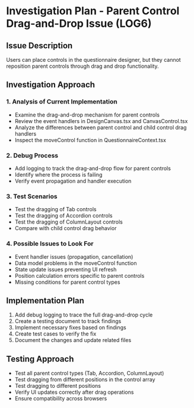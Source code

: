 # Investigation Plan - Parent Control Drag-and-Drop Issue (LOG6)

## Issue Description
Users can place controls in the questionnaire designer, but they cannot reposition parent controls through drag and drop functionality.

## Investigation Approach

### 1. Analysis of Current Implementation
- Examine the drag-and-drop mechanism for parent controls
- Review the event handlers in DesignCanvas.tsx and CanvasControl.tsx
- Analyze the differences between parent control and child control drag handlers
- Inspect the moveControl function in QuestionnaireContext.tsx

### 2. Debug Process
- Add logging to track the drag-and-drop flow for parent controls
- Identify where the process is failing
- Verify event propagation and handler execution

### 3. Test Scenarios
- Test the dragging of Tab controls
- Test the dragging of Accordion controls
- Test the dragging of ColumnLayout controls
- Compare with child control drag behavior

### 4. Possible Issues to Look For
- Event handler issues (propagation, cancellation)
- Data model problems in the moveControl function
- State update issues preventing UI refresh
- Position calculation errors specific to parent controls
- Missing conditions for parent control types

## Implementation Plan

1. Add debug logging to trace the full drag-and-drop cycle
2. Create a testing document to track findings
3. Implement necessary fixes based on findings
4. Create test cases to verify the fix
5. Document the changes and update related files

## Testing Approach
- Test all parent control types (Tab, Accordion, ColumnLayout)
- Test dragging from different positions in the control array
- Test dragging to different positions
- Verify UI updates correctly after drag operations
- Ensure compatibility across browsers

